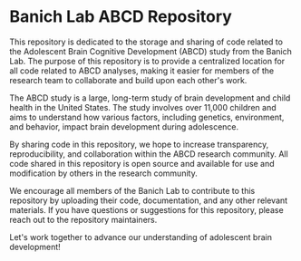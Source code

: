 # Banich Lab ABCD Repository 

This repository is dedicated to the storage and sharing of code related to the Adolescent Brain Cognitive Development (ABCD) study from the Banich Lab. The purpose of this repository is to provide a centralized location for all code related to ABCD analyses, making it easier for members of the research team to collaborate and build upon each other's work.

The ABCD study is a large, long-term study of brain development and child health in the United States. The study involves over 11,000 children and aims to understand how various factors, including genetics, environment, and behavior, impact brain development during adolescence.

By sharing code in this repository, we hope to increase transparency, reproducibility, and collaboration within the ABCD research community. All code shared in this repository is open source and available for use and modification by others in the research community.

We encourage all members of the Banich Lab to contribute to this repository by uploading their code, documentation, and any other relevant materials. If you have questions or suggestions for this repository, please reach out to the repository maintainers.

Let's work together to advance our understanding of adolescent brain development!